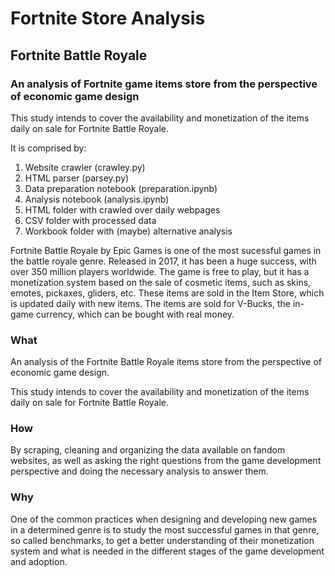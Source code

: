 # Fortnite Store Analysis

## Fortnite Battle Royale

### An analysis of Fortnite game items store from the perspective of economic game design


This study intends to cover the availability and monetization of the items daily on sale for Fortnite Battle Royale.

It is comprised by:

1. Website crawler (crawley.py)
2. HTML parser (parsey.py)
3. Data preparation notebook (preparation.ipynb)
4. Analysis notebook (analysis.ipynb)
5. HTML folder with crawled over daily webpages
6. CSV folder with processed data
7. Workbook folder with (maybe) alternative analysis

Fortnite Battle Royale by Epic Games is one of the most sucessful games in the battle royale genre. Released in 2017, it has been a huge success, with over 350 million players worldwide. The game is free to play, but it has a monetization system based on the sale of cosmetic items, such as skins, emotes, pickaxes, gliders, etc. These items are sold in the Item Store, which is updated daily with new items. The items are sold for V-Bucks, the in-game currency, which can be bought with real money.

### What

An analysis of the Fortnite Battle Royale items store from the perspective of economic game design.

This study intends to cover the availability and monetization of the items daily on sale for Fortnite Battle Royale.

### How

By scraping, cleaning and organizing the data available on fandom websites, as well as asking the right questions from the game development perspective and doing the necessary analysis to answer them.

### Why

One of the common practices when designing and developing new games in a determined genre is to study the most successful games in that genre, so called benchmarks, to get a better understanding of their monetization system and what is needed in the different stages of the game development and adoption.
